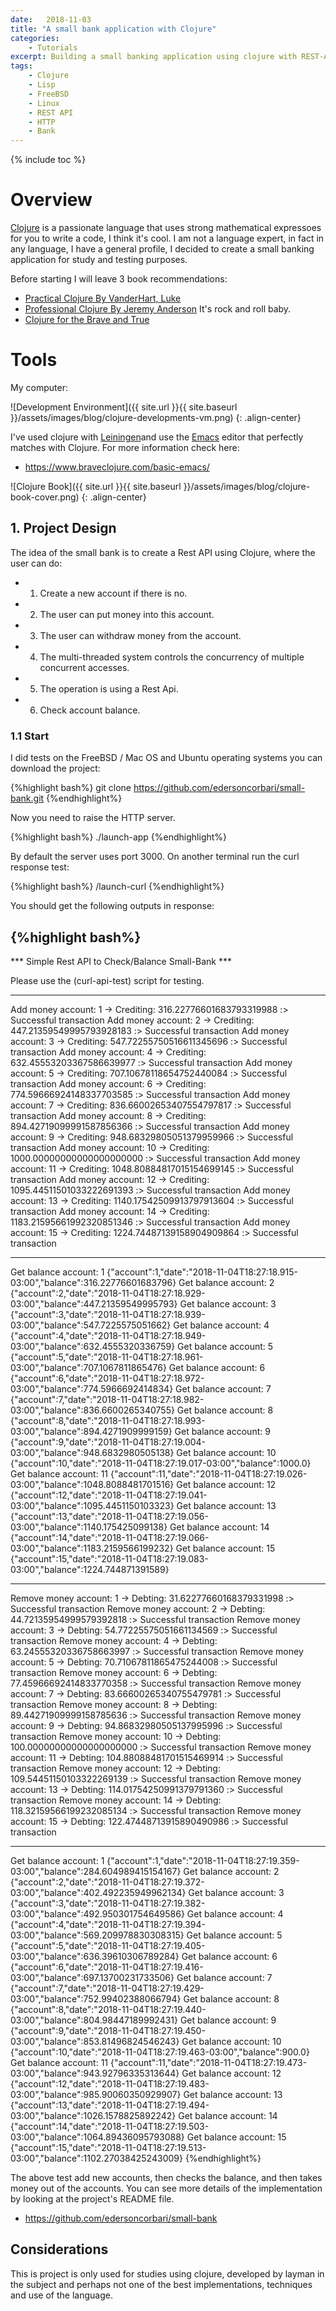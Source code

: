 ```yaml
---
date:   2018-11-03
title: "A small bank application with Clojure"
categories: 
    - Tutorials
excerpt: Building a small banking application using clojure with REST-API.
tags: 
    - Clojure 
    - Lisp
    - FreeBSD
    - Linux
    - REST API
    - HTTP
    - Bank
---
```


{% include toc %}

# Overview

[Clojure](https://en.wikipedia.org/wiki/Clojure) is a passionate language that uses strong mathematical expressoes for you to write a code, I think it's cool.
I am not a language expert, in fact in any language, I have a general profile, I decided to create a small banking application for study and testing purposes.

Before starting I will leave 3 book recommendations:

* [Practical Clojure By VanderHart, Luke](https://www.amazon.com/Practical-PRACTICAL-VanderHart-May-26-2010-Paperback/dp/B00BANVXZ2/ref=sr_1_5?s=books&ie=UTF8&qid=1541364172&sr=1-5&keywords=clojure+practical&dpID=41UyegO5xAL&preST=_SX218_BO1,204,203,200_QL40_&dpSrc=srch)
* [Professional Clojure By Jeremy Anderson](https://www.amazon.com/Professional-Clojure-Jeremy-Anderson/dp/1119267277/ref=sr_1_1?s=books&ie=UTF8&qid=1541364379&sr=1-1&keywords=professional+clojure&dpID=51lOOH6M%252BpL&preST=_SX218_BO1,204,203,200_QL40_&dpSrc=srch) It's rock and roll baby.
* [Clojure for the Brave and True](https://www.braveclojure.com)

# Tools

My computer:

![Development Environment]({{ site.url }}{{ site.baseurl }}/assets/images/blog/clojure-developments-vm.png)
{: .align-center}

I've used clojure with [Leiningen](https://leiningen.org)and use the [Emacs](https://www.gnu.org/software/emacs/) editor that perfectly matches with Clojure. For more information check here:

* https://www.braveclojure.com/basic-emacs/

![Clojure Book]({{ site.url }}{{ site.baseurl }}/assets/images/blog/clojure-book-cover.png)
{: .align-center}

## 1. Project Design 

The idea of the small bank is to create a Rest API using Clojure, where the user can do:

* 1. Create a new account if there is no.
* 2. The user can put money into this account. 
* 3. The user can withdraw money from the account.
* 4. The multi-threaded system controls the concurrency of multiple concurrent accesses.
* 5. The operation is using a Rest Api.
* 6. Check account balance.

### 1.1 Start 

I did tests on the FreeBSD / Mac OS and Ubuntu operating systems you can download the project:

{%highlight bash%}
git clone https://github.com/edersoncorbari/small-bank.git
{%endhighlight%}

Now you need to raise the HTTP server.

{%highlight bash%}
./launch-app
{%endhighlight%}

By default the server uses port 3000. On another terminal run the curl response test:

{%highlight bash%}
/launch-curl
{%endhighlight%}

You should get the following outputs in response:

{%highlight bash%}
-------------------------------------------------------------------------------------

*** Simple Rest API to Check/Balance Small-Bank ***

Please use the (curl-api-test) script for testing.

-------------------------------------------------------------------------------------
Add money account: 1 -> Crediting: 316.22776601683793319988
:> Successful transaction
Add money account: 2 -> Crediting: 447.21359549995793928183
:> Successful transaction
Add money account: 3 -> Crediting: 547.72255750516611345696
:> Successful transaction
Add money account: 4 -> Crediting: 632.45553203367586639977
:> Successful transaction
Add money account: 5 -> Crediting: 707.10678118654752440084
:> Successful transaction
Add money account: 6 -> Crediting: 774.59666924148337703585
:> Successful transaction
Add money account: 7 -> Crediting: 836.66002653407554797817
:> Successful transaction
Add money account: 8 -> Crediting: 894.42719099991587856366
:> Successful transaction
Add money account: 9 -> Crediting: 948.68329805051379959966
:> Successful transaction
Add money account: 10 -> Crediting: 1000.00000000000000000000
:> Successful transaction
Add money account: 11 -> Crediting: 1048.80884817015154699145
:> Successful transaction
Add money account: 12 -> Crediting: 1095.44511501033222691393
:> Successful transaction
Add money account: 13 -> Crediting: 1140.17542509913797913604
:> Successful transaction
Add money account: 14 -> Crediting: 1183.21595661992320851346
:> Successful transaction
Add money account: 15 -> Crediting: 1224.74487139158904909864
:> Successful transaction

-------------------------------------------------------------------------------------
Get balance account: 1
{"account":1,"date":"2018-11-04T18:27:18.915-03:00","balance":316.22776601683796}
Get balance account: 2
{"account":2,"date":"2018-11-04T18:27:18.929-03:00","balance":447.21359549995793}
Get balance account: 3
{"account":3,"date":"2018-11-04T18:27:18.939-03:00","balance":547.7225575051662}
Get balance account: 4
{"account":4,"date":"2018-11-04T18:27:18.949-03:00","balance":632.4555320336759}
Get balance account: 5
{"account":5,"date":"2018-11-04T18:27:18.961-03:00","balance":707.1067811865476}
Get balance account: 6
{"account":6,"date":"2018-11-04T18:27:18.972-03:00","balance":774.5966692414834}
Get balance account: 7
{"account":7,"date":"2018-11-04T18:27:18.982-03:00","balance":836.6600265340755}
Get balance account: 8
{"account":8,"date":"2018-11-04T18:27:18.993-03:00","balance":894.4271909999159}
Get balance account: 9
{"account":9,"date":"2018-11-04T18:27:19.004-03:00","balance":948.6832980505138}
Get balance account: 10
{"account":10,"date":"2018-11-04T18:27:19.017-03:00","balance":1000.0}
Get balance account: 11
{"account":11,"date":"2018-11-04T18:27:19.026-03:00","balance":1048.8088481701516}
Get balance account: 12
{"account":12,"date":"2018-11-04T18:27:19.041-03:00","balance":1095.4451150103323}
Get balance account: 13
{"account":13,"date":"2018-11-04T18:27:19.056-03:00","balance":1140.175425099138}
Get balance account: 14
{"account":14,"date":"2018-11-04T18:27:19.066-03:00","balance":1183.2159566199232}
Get balance account: 15
{"account":15,"date":"2018-11-04T18:27:19.083-03:00","balance":1224.744871391589}

-------------------------------------------------------------------------------------
Remove money account: 1 -> Debting: 31.62277660168379331998
:> Successful transaction
Remove money account: 2 -> Debting: 44.72135954999579392818
:> Successful transaction
Remove money account: 3 -> Debting: 54.77225575051661134569
:> Successful transaction
Remove money account: 4 -> Debting: 63.24555320336758663997
:> Successful transaction
Remove money account: 5 -> Debting: 70.71067811865475244008
:> Successful transaction
Remove money account: 6 -> Debting: 77.45966692414833770358
:> Successful transaction
Remove money account: 7 -> Debting: 83.66600265340755479781
:> Successful transaction
Remove money account: 8 -> Debting: 89.44271909999158785636
:> Successful transaction
Remove money account: 9 -> Debting: 94.86832980505137995996
:> Successful transaction
Remove money account: 10 -> Debting: 100.00000000000000000000
:> Successful transaction
Remove money account: 11 -> Debting: 104.88088481701515469914
:> Successful transaction
Remove money account: 12 -> Debting: 109.54451150103322269139
:> Successful transaction
Remove money account: 13 -> Debting: 114.01754250991379791360
:> Successful transaction
Remove money account: 14 -> Debting: 118.32159566199232085134
:> Successful transaction
Remove money account: 15 -> Debting: 122.47448713915890490986
:> Successful transaction

-------------------------------------------------------------------------------------
Get balance account: 1
{"account":1,"date":"2018-11-04T18:27:19.359-03:00","balance":284.604989415154167}
Get balance account: 2
{"account":2,"date":"2018-11-04T18:27:19.372-03:00","balance":402.492235949962134}
Get balance account: 3
{"account":3,"date":"2018-11-04T18:27:19.382-03:00","balance":492.950301754649586}
Get balance account: 4
{"account":4,"date":"2018-11-04T18:27:19.394-03:00","balance":569.209978830308315}
Get balance account: 5
{"account":5,"date":"2018-11-04T18:27:19.405-03:00","balance":636.39610306789284}
Get balance account: 6
{"account":6,"date":"2018-11-04T18:27:19.416-03:00","balance":697.13700231733506}
Get balance account: 7
{"account":7,"date":"2018-11-04T18:27:19.429-03:00","balance":752.99402388066794}
Get balance account: 8
{"account":8,"date":"2018-11-04T18:27:19.440-03:00","balance":804.98447189992431}
Get balance account: 9
{"account":9,"date":"2018-11-04T18:27:19.450-03:00","balance":853.81496824546243}
Get balance account: 10
{"account":10,"date":"2018-11-04T18:27:19.463-03:00","balance":900.0}
Get balance account: 11
{"account":11,"date":"2018-11-04T18:27:19.473-03:00","balance":943.92796335313644}
Get balance account: 12
{"account":12,"date":"2018-11-04T18:27:19.483-03:00","balance":985.90060350929907}
Get balance account: 13
{"account":13,"date":"2018-11-04T18:27:19.494-03:00","balance":1026.1578825892242}
Get balance account: 14
{"account":14,"date":"2018-11-04T18:27:19.503-03:00","balance":1064.89436095793088}
Get balance account: 15
{"account":15,"date":"2018-11-04T18:27:19.513-03:00","balance":1102.27038425243009}
{%endhighlight%}

The above test add new accounts, then checks the balance, and then takes money out of the accounts. You can see more details of the implementation by looking at the project's README file.

* https://github.com/edersoncorbari/small-bank

## Considerations

This is project is only used for studies using clojure, developed by layman in the subject and perhaps not one of the best implementations, techniques and use of the language.

